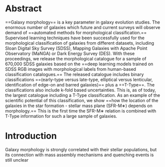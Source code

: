 # Abstract
==Galaxy morphology== is a key parameter in galaxy evolution studies. The enormous number of galaxies which future and current surveys will observe demand of ==automated methods for morphological classification.== Supervised learning techniques have been successfully used for the morphological classification of galaxies from different datasets, including Sloan Digital Sky Survey (SDSS), Mapping Galaxies with Apache Point Observatory (MaNGA) or Dark Energy Survey (DES). With these proceedings, we release the morphological catalogue for a sample of 670,000 SDSS galaxies based on the ==deep learning models trained on SDSS RGB images with morphological labels from human-based classification catalogues.== The released catalogue includes binary classifications ==(early-type versus late-type, elliptical versus lenticular, identification of edge-on and barred galaxies)== plus a ==T-Type==. The classifications also include k-fold based uncertainties. This is, as of today, the largest catalogue including a T-Type classification. As an example of the scientific potential of this classification, we show ==how the location of the galaxies in the star formation - stellar mass plane (SFR-M∗) depends on morphology.== This is the first time the SFR-M∗ relation is combined with T-Type information for such a large sample of galaxies.

# Introduction
Galaxy morphology is strongly correlated with their stellar populations, but its connection with mass assembly mechanisms and quenching events is still unclear